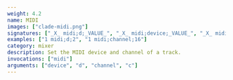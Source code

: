 ```yaml
---
weight: 4.2
name: MIDI
images: ["clade-midi.png"]
signatures: ["_X_ midi;d;_VALUE_", "_X_ midi;device;_VALUE_", "_X_ midi;c;_VALUE_", "_X_ midi;channel;_VALUE_"]
examples: ["1 midi;d;2", "1 midi;channel;16"]
category: mixer
description: Set the MIDI device and channel of a track.
invocations: ["midi"]
arguments: ["device", "d", "channel", "c"]
---
```

